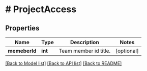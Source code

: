# # ProjectAccess

## Properties

Name | Type | Description | Notes
------------ | ------------- | ------------- | -------------
**memeberId** | **int** | Team member id title. | [optional]

[[Back to Model list]](../../README.md#models) [[Back to API list]](../../README.md#endpoints) [[Back to README]](../../README.md)
